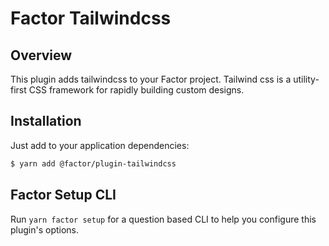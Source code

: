# Factor Tailwindcss

## Overview

This plugin adds tailwindcss to your Factor project. Tailwind css is a utility-first CSS framework for rapidly building custom designs.

## Installation

Just add to your application dependencies:

```bash
$ yarn add @factor/plugin-tailwindcss
```

## Factor Setup CLI

Run `yarn factor setup` for a question based CLI to help you configure this plugin's options.
